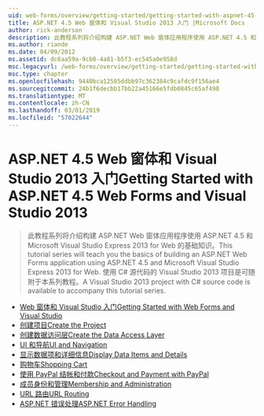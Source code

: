 ```yaml
---
uid: web-forms/overview/getting-started/getting-started-with-aspnet-45-web-forms/index
title: ASP.NET 4.5 Web 窗体和 Visual Studio 2013 入门 |Microsoft Docs
author: rick-anderson
description: 此教程系列将介绍构建 ASP.NET Web 窗体应用程序使用 ASP.NET 4.5 和 Visual Studio 2013 Express for Web 的基础知识。 Visua...
ms.author: riande
ms.date: 04/09/2012
ms.assetid: dc6aa59a-9cb0-4a81-b5f3-ec545a0e958d
msc.legacyurl: /web-forms/overview/getting-started/getting-started-with-aspnet-45-web-forms
msc.type: chapter
ms.openlocfilehash: 9440bca12585ddbb97c362384c9cafdc9f156ae4
ms.sourcegitcommit: 24b1f6decbb17bb22a45166e5fdb0845c65af498
ms.translationtype: MT
ms.contentlocale: zh-CN
ms.lasthandoff: 03/01/2019
ms.locfileid: "57022644"
---
```

<a name="getting-started-with-aspnet-45-web-forms-and-visual-studio-2013"></a><span data-ttu-id="a3f9f-104">ASP.NET 4.5 Web 窗体和 Visual Studio 2013 入门</span><span class="sxs-lookup"><span data-stu-id="a3f9f-104">Getting Started with ASP.NET 4.5 Web Forms and Visual Studio 2013</span></span>
====================
> <span data-ttu-id="a3f9f-105">此教程系列将介绍构建 ASP.NET Web 窗体应用程序使用 ASP.NET 4.5 和 Microsoft Visual Studio Express 2013 for Web 的基础知识。</span><span class="sxs-lookup"><span data-stu-id="a3f9f-105">This tutorial series will teach you the basics of building an ASP.NET Web Forms application using ASP.NET 4.5 and Microsoft Visual Studio Express 2013 for Web.</span></span> <span data-ttu-id="a3f9f-106">使用 C# 源代码的 Visual Studio 2013 项目是可随附于本系列教程。</span><span class="sxs-lookup"><span data-stu-id="a3f9f-106">A Visual Studio 2013 project with C# source code is available to accompany this tutorial series.</span></span>


- [<span data-ttu-id="a3f9f-107">Web 窗体和 Visual Studio 入门</span><span class="sxs-lookup"><span data-stu-id="a3f9f-107">Getting Started with Web Forms and Visual Studio</span></span>](introduction-and-overview.md)
- [<span data-ttu-id="a3f9f-108">创建项目</span><span class="sxs-lookup"><span data-stu-id="a3f9f-108">Create the Project</span></span>](create-the-project.md)
- [<span data-ttu-id="a3f9f-109">创建数据访问层</span><span class="sxs-lookup"><span data-stu-id="a3f9f-109">Create the Data Access Layer</span></span>](create_the_data_access_layer.md)
- [<span data-ttu-id="a3f9f-110">UI 和导航</span><span class="sxs-lookup"><span data-stu-id="a3f9f-110">UI and Navigation</span></span>](ui_and_navigation.md)
- [<span data-ttu-id="a3f9f-111">显示数据项和详细信息</span><span class="sxs-lookup"><span data-stu-id="a3f9f-111">Display Data Items and Details</span></span>](display_data_items_and_details.md)
- [<span data-ttu-id="a3f9f-112">购物车</span><span class="sxs-lookup"><span data-stu-id="a3f9f-112">Shopping Cart</span></span>](shopping-cart.md)
- [<span data-ttu-id="a3f9f-113">使用 PayPal 结帐和付款</span><span class="sxs-lookup"><span data-stu-id="a3f9f-113">Checkout and Payment with PayPal</span></span>](checkout-and-payment-with-paypal.md)
- [<span data-ttu-id="a3f9f-114">成员身份和管理</span><span class="sxs-lookup"><span data-stu-id="a3f9f-114">Membership and Administration</span></span>](membership-and-administration.md)
- [<span data-ttu-id="a3f9f-115">URL 路由</span><span class="sxs-lookup"><span data-stu-id="a3f9f-115">URL Routing</span></span>](url-routing.md)
- [<span data-ttu-id="a3f9f-116">ASP.NET 错误处理</span><span class="sxs-lookup"><span data-stu-id="a3f9f-116">ASP.NET Error Handling</span></span>](aspnet-error-handling.md)
